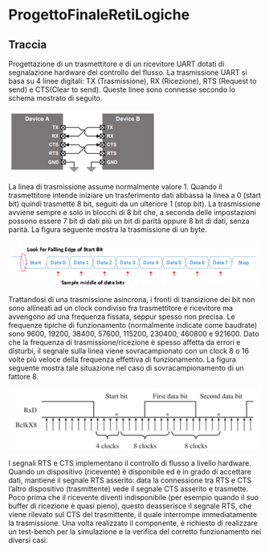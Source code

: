 # ProgettoFinaleRetiLogiche

## Traccia
Progettazione di un trasmettitore e di un ricevitore UART dotati di segnalazione hardware del controllo del flusso.
La trasmissione UART si basa su 4 linee digitali: TX (Trasmissione), RX (Ricezione), RTS (Request to send) e CTS(Clear to send). Queste linee sono connesse secondo lo schema mostrato di seguito.

![image1](markdown_images/image1.png)

La linea di trasmissione assume normalmente valore 1. Quando il trasmettitore intende iniziare un trasferimento dati abbassa la linea a 0 (start bit) quindi trasmette 8 bit, seguiti da un ulteriore 1 (stop bit). La trasmissione avviene sempre e solo in blocchi di 8 bit che, a seconda delle impostazioni possono essere 7 bit di dati più un bit di parità oppure 8 bit di dati, senza parità. La figura seguente mostra la trasmissione di un byte.

![image2](markdown_images/image2.png)

Trattandosi di una trasmissione asincrona, i fronti di transizione dei bit non sono allineati ad un clock condiviso fra trasmettitore e ricevitore ma avvengono ad una frequenza fissata, seppur spesso non precisa. Le frequenze tipiche di funzionamento (normalmente indicate come baudrate) sono 9600, 19200, 38400, 57600, 115200, 230400, 460800 e 921600. Dato che la frequenza di trasmissione/ricezione è spesso affetta da errori e disturbi, il segnale sulla linea viene sovracampionato con un clock 8 o 16 volte più veloce della
frequenza effettiva di funzionamento. La figura seguente mostra tale situazione nel caso di sovracampionamento di un fattore 8.

![image3](markdown_images/image3.png)

I segnali RTS e CTS implementano il controllo di flusso a livello hardware. Quando un dispositivo (ricevente) è disponibile ed è in grado di accettare dati, mantiene il segnale RTS asserito: data la connessione tra RTS e CTS l’altro dispositivo (trasmittente) vede il segnale CTS asserito e trasmette. Poco prima che il ricevente diventi indisponibile (per esempio quando il suo buffer di ricezione è quasi pieno), questo deasserisce il segnale RTS, che viene rilevato sul CTS del trasmittente, il quale interrompe immediatamente la trasmissione. Una volta realizzato il componente, è richiesto di realizzare un test-bench per la simulazione e la verifica del corretto funzionamento nei diversi casi.